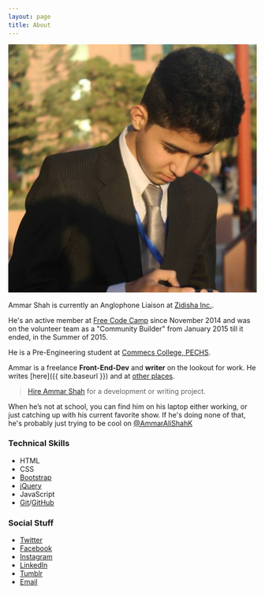 ```yaml
---
layout: page
title: About
---
```


![Ammar Shah](/assets/me.jpg)

Ammar Shah is currently an Anglophone Liaison at [Zidisha Inc.](https://www.zidisha.org/).

He's an active member at [Free Code Camp](http://freecodecamp.com/ammaralishah) since November 2014 and was on the volunteer team as a "Community Builder" from January 2015 till it ended, in the Summer of 2015.

He is a Pre-Engineering student at [Commecs College, PECHS](http://commecscollege.edu.pk/contact/pechs-campus/).

Ammar is a freelance **Front-End-Dev** and **writer** on the lookout for work. He writes [here]({{ site.baseurl }}) and at [other places](/archive).

> [Hire Ammar Shah](mailto:syedammarali24@gmail.com) for a development or writing project.

When he’s not at school, you can find him on his laptop either working, or just catching up with his current favorite show. If he's doing none of that, he's probably just trying to be cool on <i class="fa fa-twitter"></i> [@AmmarAliShahK](https://twitter.com/AmmarAliShahK)

### Technical Skills

- HTML
- CSS
- [Bootstrap](http://getbootstrap.com/)
- [jQuery](http://jquery.com/)
- JavaScript
- [Git](http://git-scm.com/)/[GitHub](http://github.com/)

### Social Stuff

 - [<i class="fa fa-twitter"></i> Twitter](https://twitter.com/AmmarAliShahK)
 - [<i class="fa fa-facebook-official"></i> Facebook](https://www.facebook.com/ammaralishahk)
 - [<i class="fa fa-instagram"></i> Instagram](https://instagram.com/ammaralishahk)
 - [<i class="fa fa-linkedin-square"></i> LinkedIn](https://pk.linkedin.com/in/ammaralishah)
 - [<i class="fa fa-tumblr"></i> Tumblr](http://ammaralishahk.tumblr.com/)
 - [<i class="fa fa-envelope"></i> Email](mailto:syedammarali24@gmail.com)
